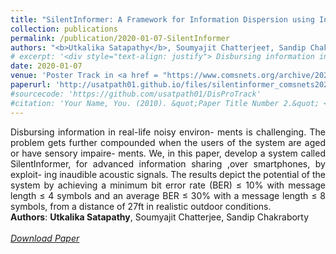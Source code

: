 ```yaml
---
title: "SilentInformer: A Framework for Information Dispersion using Inaudible Acoustic Signals"
collection: publications
permalink: /publication/2020-01-07-SilentInformer
authors: "<b>Utkalika Satapathy</b>, Soumyajit Chatterjee†, Sandip Chakraborty"
# excerpt: '<div style="text-align: justify"> Disbursing information in real-life noisy environ- ments is challenging. The problem gets further compounded when the users of the system are aged or have sensory impaire- ments. We, in this paper, develop a system called SilentInformer, for advanced information sharing ,over smartphones, by exploit- ing inaudible acoustic signals. The results depict the potential of the system by achieving a minimum bit error rate (BER) ≤ 10% with message length ≤ 4 symbols and an average BER ≤ 30% with a message length ≤ 8 symbols, from a distance of 27ft in realistic outdoor conditions.</div>'
date: 2020-01-07
venue: 'Poster Track in <a href = "https://www.comsnets.org/archive/2020/">COMSNETS 2020</a>'
paperurl: 'http://usatpath01.github.io/files/silentinformer_comsnets2020.pdf'
#sourcecode: 'https://github.com/usatpath01/DisProTrack'
#citation: 'Your Name, You. (2010). &quot;Paper Title Number 2.&quot; <i>Journal 1</i>. 1(2).'
---
```

<div style="text-align: justify"> 
Disbursing information in real-life noisy environ- ments is challenging. The problem gets further compounded when the users of the system are aged or have sensory impaire- ments. We, in this paper, develop a system called SilentInformer, for advanced information sharing ,over smartphones, by exploit- ing inaudible acoustic signals. The results depict the potential of the system by achieving a minimum bit error rate (BER) ≤ 10% with message length ≤ 4 symbols and an average BER ≤ 30% with a message length ≤ 8 symbols, from a distance of 27ft in realistic outdoor conditions.
<div>
<b>Authors</b>: <b>Utkalika Satapathy</b>, Soumyajit Chatterjee, Sandip Chakraborty
<br>
<br>
<!--<a href="Your facebook link"><i class="fab fa-facebook"></i></a>-->
<a href="http://usatpath01.github.io/files/silentinformer_comsnets2020.pdf" target=_blank><i class="fas fa-file-download"> Download Paper</i></a>

<!--#Recommended citation: Your Name, You. (2010). "Paper Title Number 2." <i>Journal 1</i>. 1(2).-->